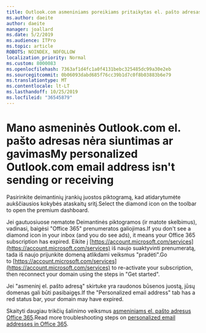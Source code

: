 ```yaml
---
title: Outlook.com asmeniniams poreikiams pritaikytas el. pašto adresas nėra siuntimas ar gavimas
ms.author: daeite
author: daeite
manager: joallard
ms.date: 5/2/2019
ms.audience: ITPro
ms.topic: article
ROBOTS: NOINDEX, NOFOLLOW
localization_priority: Normal
ms.custom: 8000083
ms.openlocfilehash: 7363af1d4fc1a0f4131bebc325485dc99a30e2eb
ms.sourcegitcommit: 0b06093dabd685f76cc39b1d7c0f8b03883b6e79
ms.translationtype: MT
ms.contentlocale: lt-LT
ms.lasthandoff: 10/25/2019
ms.locfileid: "36545879"
---
```

# <a name="my-personalized-outlookcom-email-address-isnt-sending-or-receiving"></a><span data-ttu-id="64490-102">Mano asmeninės Outlook.com el. pašto adresas nėra siuntimas ar gavimas</span><span class="sxs-lookup"><span data-stu-id="64490-102">My personalized Outlook.com email address isn't sending or receiving</span></span>

<span data-ttu-id="64490-103">Pasirinkite deimantinių įrankių juostos piktogramą, kad atidarytumėte aukščiausios kokybės ataskaitų sritį.</span><span class="sxs-lookup"><span data-stu-id="64490-103">Select the diamond icon on the toolbar to open the premium dashboard.</span></span>

<span data-ttu-id="64490-104">Jei gautuosiuose nematote Deimantinės piktogramos (ir matote skelbimus), vadinasi, baigėsi "Office 365" prenumeratos galiojimas.</span><span class="sxs-lookup"><span data-stu-id="64490-104">If you don't see a diamond icon in your inbox (and you do see ads), it means your Office 365 subscription has expired.</span></span> <span data-ttu-id="64490-105">Eikite į [https://account.microsoft.com/services](https://account.microsoft.com/services) iš naujo suaktyvinti prenumeratą, tada iš naujo prijunkite domeną atlikdami veiksmus "pradėti".</span><span class="sxs-lookup"><span data-stu-id="64490-105">Go to [https://account.microsoft.com/services](https://account.microsoft.com/services) to re-activate your subscription, then reconnect your domain using the steps in "Get started".</span></span>

<span data-ttu-id="64490-106">Jei "asmeninį el. pašto adresą" skirtuke yra raudonos būsenos juostą, jūsų domenas gali būti pasibaigęs.</span><span class="sxs-lookup"><span data-stu-id="64490-106">If the "Personalized email address" tab has a red status bar, your domain may have expired.</span></span>

<span data-ttu-id="64490-107">Skaityti daugiau trikčių šalinimo veiksmus [asmeniniams el. pašto adresus Office 365](https://support.office.com/article/75416a58-b225-4c02-8c07-8979403b427b?wt.mc_id=Office_Outlook_com_Alchemy).</span><span class="sxs-lookup"><span data-stu-id="64490-107">Read more troubleshooting steps on [personalized email addresses in Office 365](https://support.office.com/article/75416a58-b225-4c02-8c07-8979403b427b?wt.mc_id=Office_Outlook_com_Alchemy).</span></span>